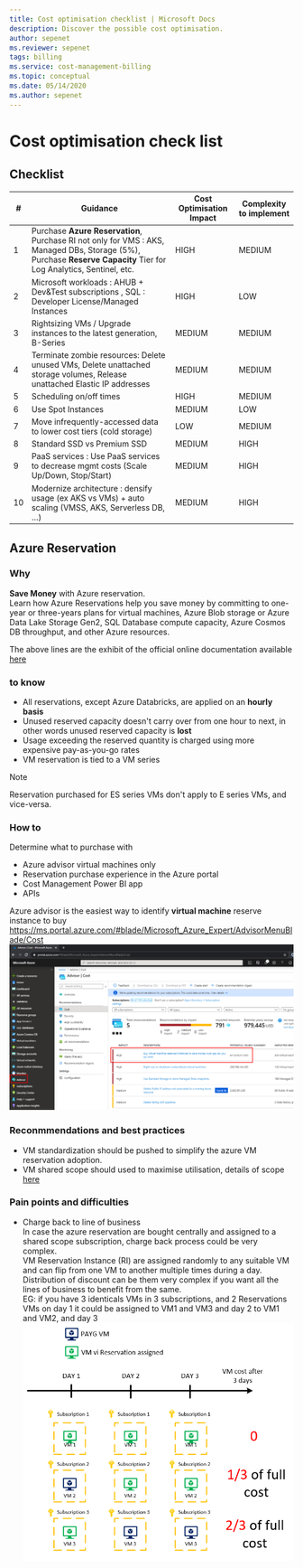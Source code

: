 ```yaml
---
title: Cost optimisation checklist | Microsoft Docs
description: Discover the possible cost optimisation.
author: sepenet
ms.reviewer: sepenet
tags: billing
ms.service: cost-management-billing
ms.topic: conceptual
ms.date: 05/14/2020
ms.author: sepenet
---
```


# Cost optimisation check list 


## Checklist 
|#|Guidance  |Cost Optimisation Impact  |Complexity to implement |
|-|---------|---------|---------|
|1|Purchase **Azure Reservation**, Purchase RI not only for VMS : AKS, Managed DBs, Storage (5%),  Purchase **Reserve Capacity** Tier for Log Analytics, Sentinel, etc.|HIGH|MEDIUM|
|2|Microsoft workloads : AHUB + Dev&Test subscriptions , SQL : Developer License/Managed Instances|HIGH|LOW|
|3|Rightsizing VMs / Upgrade instances to the latest generation, B-Series|MEDIUM|MEDIUM|
|4|Terminate zombie resources: Delete unused VMs, Delete unattached storage volumes, Release unattached Elastic IP addresses|MEDIUM|MEDIUM|
|5|Scheduling on/off times|HIGH|MEDIUM|
|6|Use Spot Instances|MEDIUM|LOW|
|7|Move infrequently-accessed data to lower cost tiers (cold storage)|LOW|MEDIUM|
|8|Standard SSD vs Premium SSD|MEDIUM|HIGH|
|9|PaaS services : Use PaaS services to decrease mgmt costs (Scale Up/Down, Stop/Start)|MEDIUM|HIGH|
|10|Modernize architecture : densify usage (ex AKS vs VMs) + auto scaling (VMSS, AKS, Serverless DB, …)|MEDIUM|HIGH|

## Azure Reservation 
### Why 
**Save Money** with Azure reservation.  
Learn how Azure Reservations help you save money by committing to one-year or three-years plans for virtual machines, Azure Blob storage or Azure Data Lake Storage Gen2, SQL Database compute capacity, Azure Cosmos DB throughput, and other Azure resources.  

The above lines are the exhibit of the official online documentation available [here](https://docs.microsoft.com/en-us/azure/cost-management-billing/reservations/)

### to know 
- All reservations, except Azure Databricks, are applied on an **hourly basis**
- Unused reserved capacity doesn't carry over from one hour to next, in other words unused reserved capacity is **lost**
- Usage exceeding the reserved quantity is charged using more expensive pay-as-you-go rates
- VM reservation is tied to a VM series  
> [!NOTE]
> Reservation purchased for ES series VMs don't apply to E series VMs, and vice-versa.
 

### How to 
Determine what to purchase with 
- Azure advisor virtual machines only 
- Reservation purchase experience in the Azure portal
- Cost Management Power BI app
- APIs

Azure advisor is the easiest way to identify **virtual machine** reserve instance to buy  
https://ms.portal.azure.com/#blade/Microsoft_Azure_Expert/AdvisorMenuBlade/Cost
![](media/cost-optimisation-checklist/RIAdvisor.png)

### Reconmmendations and best practices
- VM standardization should be pushed to simplify the azure VM reservation adoption. 
- VM shared scope should used to maximise utilisation, details of scope [here](https://docs.microsoft.com/en-us/azure/cost-management-billing/reservations/prepare-buy-reservation#scope-reservations)

### Pain points and difficulties
- Charge back to line of business  
In case the azure reservation are bought centrally and assigned to a shared scope subscription, charge back process could be very complex.   
VM Reservation Instance (RI) are assigned randomly to any suitable VM and can flip from one VM to another multiple times during a day.  
Distribution of discount can be them very complex if you want all the lines of business to benefit from the same.  
EG: if you have 3 identicals VMs in 3 subscriptions, and 2 Reservations VMs on day 1 it could be assigned to VM1 and VM3 and day 2 to VM1 and VM2, and day 3  
![](media/view-reservations/RI-chargeback-example.png)
